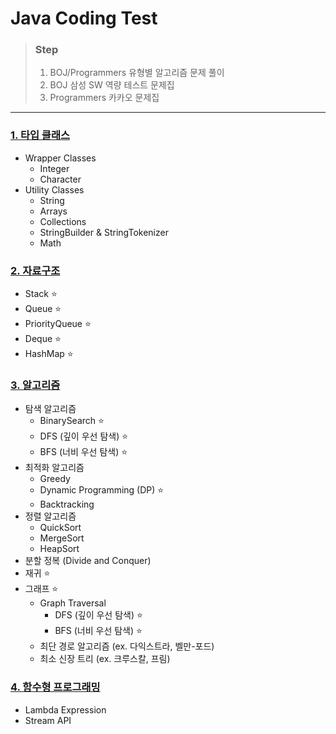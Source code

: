 # Java Coding Test

> ### Step
> 1. BOJ/Programmers 유형별 알고리즘 문제 풀이
> 2. BOJ 삼성 SW 역량 테스트 문제집
> 3. Programmers 카카오 문제집

---

### [1. 타입 클래스](./src/document/DataType)
- Wrapper Classes 
  - Integer
  - Character
- Utility Classes 
  - String
  - Arrays
  - Collections
  - StringBuilder & StringTokenizer
  - Math

### [2. 자료구조](./src/document/DataStructure)
- Stack ⭐️
- Queue ⭐️
- PriorityQueue ⭐️
- Deque ⭐️
- HashMap ⭐️

### [3. 알고리즘](./src/document/Algorithm)
- 탐색 알고리즘
  - BinarySearch ⭐️
  - DFS (깊이 우선 탐색) ⭐️
  - BFS (너비 우선 탐색) ⭐️
- 최적화 알고리즘
  - Greedy 
  - Dynamic Programming (DP) ⭐️
  - Backtracking
- 정렬 알고리즘
  - QuickSort
  - MergeSort
  - HeapSort 
- 분할 정복 (Divide and Conquer)
- 재귀 ⭐️
- 그래프 ⭐️
  - Graph Traversal
    - DFS (깊이 우선 탐색) ⭐️
    - BFS (너비 우선 탐색) ⭐️
  - 최단 경로 알고리즘 (ex. 다익스트라, 벨만-포드)
  - 최소 신장 트리 (ex. 크루스칼, 프림)


### [4. 함수형 프로그래밍](./src/document/FunctionalProgramming)

- Lambda Expression
- Stream API

